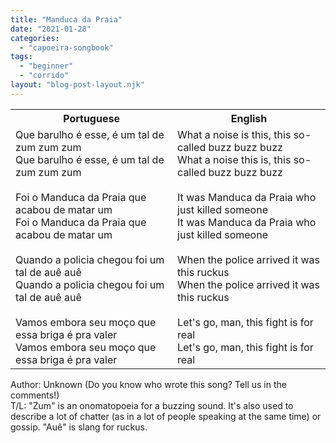 ```yaml
---
title: "Manduca da Praia"
date: "2021-01-28"
categories: 
  - "capoeira-songbook"
tags: 
  - "beginner"
  - "corrido"
layout: "blog-post-layout.njk"
---
```


<table class="capoeira-table">
    <tr class="header-row">
        <th>Portuguese</th>
        <th>English</th>
    </tr>
    <tr>
        <td>Que barulho é esse, é um tal de zum zum zum<br>Que barulho é esse, é um tal de zum zum zum<br><br>Foi o Manduca da Praia que acabou de matar um<br>Foi o Manduca da Praia que acabou de matar um<br><br>Quando a policia chegou foi um tal de auê auê<br>Quando a policia chegou foi um tal de auê auê<br><br>Vamos embora seu moço que essa briga é pra valer<br>Vamos embora seu moço que essa briga é pra valer</td>
        <td>What a noise is this, this so-called buzz buzz buzz<br>What a noise this is, this so-called buzz buzz buzz<br><br>It was Manduca da Praia who just killed someone<br>It was Manduca da Praia who just killed someone<br><br>When the police arrived it was this ruckus<br>When the police arrived it was this ruckus<br><br>Let's go, man, this fight is for real<br>Let's go, man, this fight is for real</td>
    </tr>
</table>

<figcaption>

Author: Unknown (Do you know who wrote this song? Tell us in the comments!)  
T/L: "Zum" is an onomatopoeia for a buzzing sound. It's also used to describe a lot of chatter (as in a lot of people speaking at the same time) or gossip. "Auê" is slang for ruckus.

</figcaption>